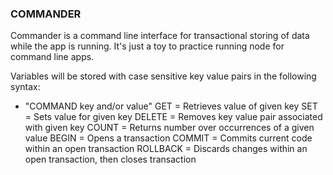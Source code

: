 ### COMMANDER ###

Commander is a command line interface for transactional storing of data while the app is running. 
It's just a toy to practice running node for command line apps. 

Variables will be stored with case sensitive key value pairs in the following syntax: 
  - "COMMAND key and/or value" 
GET <key>= Retrieves value of given key
SET <key> <value> = Sets value for given key
DELETE <key> = Removes key value pair associated with given key
COUNT <value>  = Returns number over occurrences of a given value 
BEGIN = Opens a transaction
COMMIT = Commits current code within an open transaction
ROLLBACK = Discards changes within an open transaction, then closes transaction